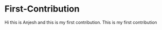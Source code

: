 # First-Contribution
Hi this is Anjesh and this is my first contribution.
This is my first contribution

